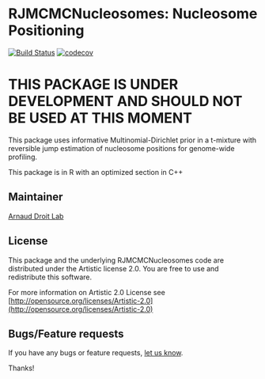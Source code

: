 RJMCMCNucleosomes: Nucleosome Positioning
==============================================================

[![Build Status](https://travis-ci.org/adeschen/RJMCMCNucleosomes.svg?branch=master)](https://travis-ci.org/adeschen/RJMCMCNucleosomes)
[![codecov](https://codecov.io/gh/adeschen/RJMCMCNucleosomes/branch/master/graph/badge.svg)](https://codecov.io/gh/adeschen/RJMCMCNucleosomes)

# THIS PACKAGE IS UNDER DEVELOPMENT AND SHOULD NOT BE USED AT THIS MOMENT #

This package uses informative Multinomial-Dirichlet prior in a t-mixture with 
reversible jump estimation of nucleosome positions for genome-wide profiling.

This package is in R with an optimized section in C++


## Maintainer ##

[Arnaud Droit Lab](http://bioinformatique.ulaval.ca/home/ "Arnaud Droit Lab") 


## License ##

This package and the underlying RJMCMCNucleosomes code are distributed under the 
Artistic license 2.0. You are free to use and redistribute this software. 

For more information on Artistic 2.0 License see
[http://opensource.org/licenses/Artistic-2.0](http://opensource.org/licenses/Artistic-2.0)


## Bugs/Feature requests ##

If you have any bugs or feature requests, [let us know](https://github.com/ArnaudDroitLab/RJMCMC/issues). 

Thanks!
